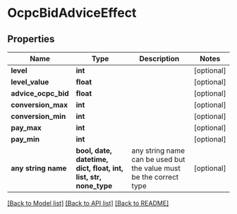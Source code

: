 # OcpcBidAdviceEffect


## Properties
Name | Type | Description | Notes
------------ | ------------- | ------------- | -------------
**level** | **int** |  | [optional] 
**level_value** | **float** |  | [optional] 
**advice_ocpc_bid** | **float** |  | [optional] 
**conversion_max** | **int** |  | [optional] 
**conversion_min** | **int** |  | [optional] 
**pay_max** | **int** |  | [optional] 
**pay_min** | **int** |  | [optional] 
**any string name** | **bool, date, datetime, dict, float, int, list, str, none_type** | any string name can be used but the value must be the correct type | [optional]

[[Back to Model list]](../README.md#documentation-for-models) [[Back to API list]](../README.md#documentation-for-api-endpoints) [[Back to README]](../README.md)


